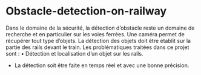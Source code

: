 # Obstacle-detection-on-railway
Dans le domaine de la sécurité, la détection d’obstacle reste un domaine de recherche et en particulier sur les voies ferrées. Une caméra permet de récupérer tout type d’objets. La détection des objets doit être établit sur la partie des rails devant le train. Les problématiques traitées dans ce projet sont : • Détection et localisation d’un objet sur les rails.
* La détection soit être faite en temps réel et avec une bonne précision.
